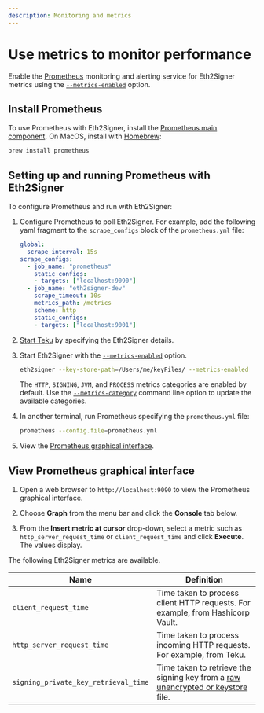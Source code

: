 ```yaml
---
description: Monitoring and metrics
---
```


# Use metrics to monitor performance

Enable the [Prometheus](https://prometheus.io/) monitoring and alerting service for
Eth2Signer metrics using the [`--metrics-enabled`](../../Reference/CLI/CLI-Syntax.md#metrics-enabled)
option.

## Install Prometheus

To use Prometheus with Eth2Signer, install the
[Prometheus main component](https://prometheus.io/download/). On MacOS, install with
[Homebrew](https://formulae.brew.sh/formula/prometheus):

 ```bash
 brew install prometheus
 ```

## Setting up and running Prometheus with Eth2Signer

To configure Prometheus and run with Eth2Signer:

1. Configure Prometheus to poll Eth2Signer. For example, add the following yaml fragment to the
   `scrape_configs` block of the `prometheus.yml` file:

    ```yml tab="Example"
    global:
      scrape_interval: 15s
    scrape_configs:
      - job_name: "prometheus"
        static_configs:
        - targets: ["localhost:9090"]
      - job_name: "eth2signer-dev"
        scrape_timeout: 10s
        metrics_path: /metrics
        scheme: http
        static_configs:
        - targets: ["localhost:9001"]
    ```

1. [Start Teku] by specifying the Eth2Signer details.

1. Start Eth2Signer with the
   [`--metrics-enabled`](../../Reference/CLI/CLI-Syntax.md#metrics-enabled) option.

   ```bash
   eth2signer --key-store-path=/Users/me/keyFiles/ --metrics-enabled
   ```

     The `HTTP`, `SIGNING`, `JVM`, and `PROCESS` metrics categories are enabled by default.
     Use the [`--metrics-category`](../../Reference/CLI/CLI-Syntax.md#metrics-category)
     command line option to update the available categories.

1. In another terminal, run Prometheus specifying the `prometheus.yml` file:

    ```bash tab="Example"
    prometheus --config.file=prometheus.yml
    ```

1. View the [Prometheus graphical interface](#view-prometheus-graphical-interface).

## View Prometheus graphical interface

1. Open a web browser to `http://localhost:9090` to view the Prometheus graphical interface.

1. Choose **Graph** from the menu bar and click the **Console** tab below.

1. From the **Insert metric at cursor** drop-down, select a metric such as
   `http_server_request_time` or `client_request_time` and click **Execute**. The
   values display.

The following Eth2Signer metrics are available.

| Name                       | Definition                                         |
|----------------------------|----------------------------------------------------|
| `client_request_time`      | Time taken to process client HTTP requests. For example, from Hashicorp Vault. |
| `http_server_request_time` | Time taken to process incoming HTTP requests. For example, from Teku. |
|`signing_private_key_retrieval_time` | Time taken to retrieve the signing key from a [raw unencrypted or keystore] file. |

<!-- Links -->
[Start Teku]: https://docs.teku.pegasys.tech/en/latest/HowTo/Get-Started/Use-External-Signer/
[raw unencrypted or keystore]: ../Use-Signing-Keys.md
